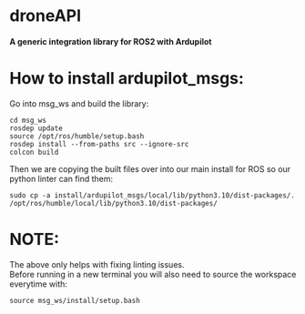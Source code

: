 # droneAPI
#### A generic integration library for ROS2 with Ardupilot

# How to install ardupilot_msgs:

Go into msg_ws and build the library:

```
cd msg_ws
rosdep update
source /opt/ros/humble/setup.bash
rosdep install --from-paths src --ignore-src
colcon build
```

Then we are copying the built files over into our main install for ROS so our python linter can find them:  
```
sudo cp -a install/ardupilot_msgs/local/lib/python3.10/dist-packages/. /opt/ros/humble/local/lib/python3.10/dist-packages/
```

# NOTE:  
The above only helps with fixing linting issues.  
Before running in a new terminal you will also need to source the workspace everytime with:
```
source msg_ws/install/setup.bash
```
